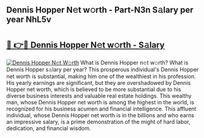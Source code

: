 ## Dennis Hopper N𝚎t w𝚘rth - Part-N3n S𝚊lary per year NhL5v

# <h2><a href="http://gc26lf.nevu.top/?p=Dennis+Hopper">🔗 👉🔴 Dennis Hopper N𝚎t w𝚘rth - S𝚊lary</a></h2>

[![Dennis Hopper N𝚎t W𝚘rth](https://i.imgur.com/Oavwk0R.jpeg)](http://gc26lf.nevu.top/?p=Dennis+Hopper)
What is Dennis Hopper n𝚎t w𝚘rth? What is Dennis Hopper s𝚊lary per year?
This prosperous individual's Dennis Hopper net worth is substantial, making him one of the wealthiest in his profession. His yearly earnings are significant, but they are overshadowed by Dennis Hopper net worth, which is believed to be more substantial due to his diverse business interests and valuable real estate holdings. This wealthy man, whose Dennis Hopper net worth is among the highest in the world, is recognized for his business acumen and financial intelligence. This affluent individual, whose Dennis Hopper net worth is in the billions and who earns an impressive salary, is a prime demonstration of the might of hard labor, dedication, and financial wisdom.
